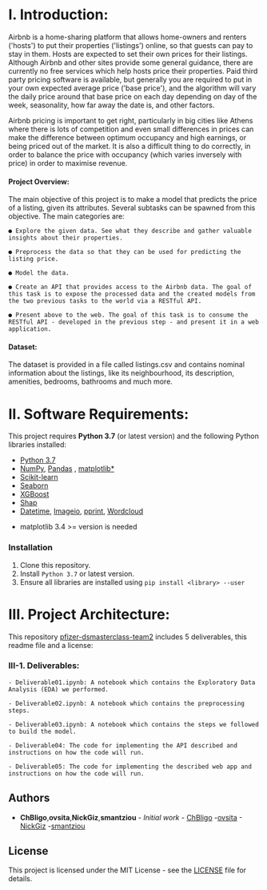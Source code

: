 # I.  Introduction:

Airbnb is a home-sharing platform that allows home-owners and renters ('hosts') to put their properties ('listings') online, so that guests can pay to stay in them. Hosts are expected to set their own prices for their listings. Although Airbnb and other sites provide some general guidance, there are currently no free services which help hosts price their properties. Paid third party pricing software is available, but generally you are required to put in your own expected average price ('base price'), and the algorithm will vary the daily price around that base price on each day depending on day of the week, seasonality, how far away the date is, and other factors.

Airbnb pricing is important to get right, particularly in big cities like Athens where there is lots of competition and even small differences in prices can make the difference between optimum occupancy and high earnings, or being priced out of the market. It is also a difficult thing to do correctly, in order to balance the price with occupancy (which varies inversely with price) in order to maximise revenue.


#### Project Overview:
The main objective of this project is to make a model that predicts the price of a listing, given its attributes. Several subtasks can be spawned from this objective. The main categories are:

	● Explore the given data. See what they describe and gather valuable insights about their properties.
	
	● Preprocess the data so that they can be used for predicting the listing price.
	
	● Model the data.

    ● Create an API that provides access to the Airbnb data. The goal of this task is to expose the processed data and the created models from the two previous tasks to the world via a RESTful API.

    ● Present above to the web. The goal of this task is to consume the RESTful API - developed in the previous step - and present it in a web application. 
	
#### Dataset:
The dataset is provided in a file called listings.csv and contains nominal information about the listings, like its neighbourhood, its description, amenities, bedrooms, bathrooms and much more.

# II. Software Requirements:
This project requires **Python 3.7** (or latest version) and the following Python libraries installed:
- [Python 3.7](https://www.python.org/downloads/) 
- [NumPy](http://www.numpy.org/), [Pandas](https://pandas.pydata.org/) , [matplotlib*](http://matplotlib.org/)
- [Scikit-learn](http://scikit-learn.org/stable/)
- [Seaborn](https://seaborn.pydata.org/)
- [XGBoost](https://xgboost.readthedocs.io/en/stable/)
- [Shap](https://shap.readthedocs.io/en/latest/index.html)
- [Datetime](https://docs.python.org/3/library/datetime.html), [Imageio](https://imageio.readthedocs.io/en/stable/), [pprint](https://docs.python.org/3/library/pprint.html), [Wordcloud](https://amueller.github.io/word_cloud/)

* matplotlib 3.4 >= version is needed

### Installation
1. Clone this repository.
2. Install ```Python 3.7``` or latest version.
3. Ensure all libraries are installed using ```pip install <library> --user```

# III. Project Architecture:
This repository [pfizer-dsmasterclass-team2](https://github.com/codehub-learn/pfizer-dsmasterclass-2022-team2) includes 5 deliverables, this readme file and a license:

### III-1. Deliverables:

    - Deliverable01.ipynb: A notebook which contains the Exploratory Data Analysis (EDA) we performed.

	- Deliverable02.ipynb: A notebook which contains the preprocessing steps.
	
	- Deliverable03.ipynb: A notebook which contains the steps we followed to build the model.

	- Deliverable04: The code for implementing the API described and instructions on how the code will run.
	
	- Deliverable05: The code for implementing the described web app and instructions on how the code will run.

## Authors

* **ChBligo**,**ovsita**,**NickGiz**,**smantziou** - *Initial work* - [ChBligo](https://github.com/ChBligo) -[ovsita](https://github.com/ovsita) -[NickGiz](https://github.com/NickGiz) -[smantziou](https://github.com/smantziou) 

## License
This project is licensed under the MIT License - see the [LICENSE](LICENSE.txt) file for details.
  
	
